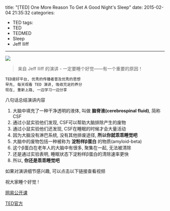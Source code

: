title: "[TED] One More Reason To Get A Good Night's Sleep"
date: 2015-02-04 21:35:32
categories:
- TED
tags:
- TED
- TEDMED
- Sleep
- Jeff Iliff
---
![](http://7vii26.com1.z0.glb.clouddn.com/TED-Jeff-Iliff-One-More-Reason-To-Get-A-Good-Night-s-Sleep.jpg)
> 来自 Jeff Iliff 的演讲 - 一定要睡个好觉——有一个重要的原因！


    TED是好平台, 优秀的传播者普及优秀的思想
    早先, 每天观看 TED 演讲, 吸收充足的养分
    现在, 重新上路, 一边学习一边分享



八句话总结演讲内容

1. 大脑中填充了一种干净透明的液体, 叫做 **脑脊液(cerebrospinal fluid)**, 简称CSF
2. 通过小鼠实验他们发现, CSF可以帮助大脑排除产生的废物
3. 通过小鼠实验他们还发现, CSF在睡眠的时候才会大量活动
4. 因为大脑没有淋巴系统, 没有其他排废途径, **所以你就乖乖睡觉吧**
5. 大脑中的废物包括一种被称为 **淀粉样β蛋白** 的物质(amyloid-beta)
6. 这个β蛋白在老年人的大脑中有很多, 聚集在一起, 无法被清除
7. 还是通过实验表明, 睡眠状态下淀粉样β蛋白的清除速率更快
8. 所以, **你还是乖乖睡觉吧**

如果对演讲细节感兴趣, 可以点击以下链接查看视频

祝大家睡个好觉 !

[网易公开课](http://v.163.com/movie/2015/1/T/4/MAE6JIO5O_MAE6V7QT4.html)

[TED官方](http://www.ted.com/talks/jeff_iliff_one_more_reason_to_get_a_good_night_s_sleep)

